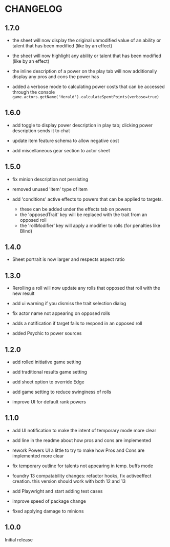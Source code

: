 # CHANGELOG

## 1.7.0

- the sheet will now display the original unmodified value of an ability or talent that has been modified (like by an effect)

- the sheet will now highlight any ability or talent that has been modified (like by an effect)

- the inline description of a power on the play tab will now additionally display any pros and cons the power has

- added a verbose mode to calculating power costs that can be accessed through the console `game.actors.getName('Herald').calculateSpentPoints(verbose=true)`


## 1.6.0
- add toggle to display power description in play tab; clicking power description sends it to chat

- update item feature schema to allow negative cost

- add miscellaneous gear section to actor sheet

## 1.5.0
- fix minion description not persisting

- removed unused 'item' type of item

- add 'conditions' active effects to powers that can be applied to targets.

    - these can be added under the effects tab on powers
    - the 'opposedTrait' key will be replaced with the trait from an opposed roll
    - the 'rollModifier' key will apply a modifier to rolls (for penalties like Blind)

## 1.4.0

- Sheet portrait is now larger and respects aspect ratio

## 1.3.0

- Rerolling a roll will now update any rolls that opposed that roll with the new result

- add ui warning if you dismiss the trait selection dialog

- fix actor name not appearing on opposed rolls

- adds a notification if target fails to respond in an opposed roll

- added Psychic to power sources

## 1.2.0

- add rolled initiative game setting

- add traditional results game setting

- add sheet option to override Edge

- add game setting to reduce swinginess of rolls

- improve UI for default rank powers

## 1.1.0

- add UI notification to make the intent of temporary mode more clear

- add line in the readme about how pros and cons are implemented

- rework Powers UI a little to try to make how Pros and Cons are implemented more clear

- fix temporary outline for talents not appearing in temp. buffs mode

- foundry 13 compatability changes: refactor hooks, fix activeeffect creation. this version should work with both 12 and 13

- add Playwright and start adding test cases

- improve speed of package change

- fixed applying damage to minions


## 1.0.0

Initial release
